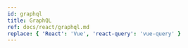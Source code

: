 ```yaml
---
id: graphql
title: GraphQL
ref: docs/react/graphql.md
replace: { 'React': 'Vue', 'react-query': 'vue-query' }
---
```


[//]: # 'Codegen'
[//]: # 'Codegen'
